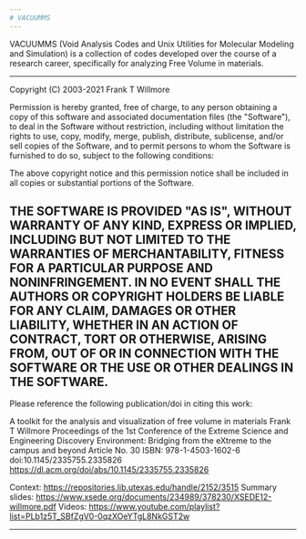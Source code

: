 ```yaml
---
# VACUUMMS
---
```


VACUUMMS (Void Analysis Codes and Unix Utilities for Molecular Modeling and Simulation) is a collection of codes developed over the course of a research career, specifically for analyzing Free Volume in materials.

---

  Copyright (C) 2003-2021 Frank T Willmore

  Permission is hereby granted, free of charge, to any person obtaining a 
  copy of this software and associated documentation files (the "Software"), 
  to deal in the Software without restriction, including without limitation 
  the rights to use, copy, modify, merge, publish, distribute, sublicense, 
  and/or sell copies of the Software, and to permit persons to whom the 
  Software is furnished to do so, subject to the following conditions:

  The above copyright notice and this permission notice shall be included 
  in all copies or substantial portions of the Software.

  THE SOFTWARE IS PROVIDED "AS IS", WITHOUT WARRANTY OF ANY KIND, EXPRESS 
  OR IMPLIED, INCLUDING BUT NOT LIMITED TO THE WARRANTIES OF MERCHANTABILITY, 
  FITNESS FOR A PARTICULAR PURPOSE AND NONINFRINGEMENT. IN NO EVENT SHALL 
  THE AUTHORS OR COPYRIGHT HOLDERS BE LIABLE FOR ANY CLAIM, DAMAGES OR OTHER 
  LIABILITY, WHETHER IN AN ACTION OF CONTRACT, TORT OR OTHERWISE, ARISING 
  FROM, OUT OF OR IN CONNECTION WITH THE SOFTWARE OR THE USE OR OTHER 
  DEALINGS IN THE SOFTWARE.
---
  Please reference the following publication/doi in citing this work:

  A toolkit for the analysis and visualization of free volume in materials
  Frank T Willmore
  Proceedings of the 1st Conference of the Extreme Science and Engineering 
    Discovery Environment: Bridging from the eXtreme to the campus and beyond
  Article No. 30 
  ISBN: 978-1-4503-1602-6 doi:10.1145/2335755.2335826
  https://dl.acm.org/doi/abs/10.1145/2335755.2335826

 Context: https://repositories.lib.utexas.edu/handle/2152/3515
 Summary slides: https://www.xsede.org/documents/234989/378230/XSEDE12-willmore.pdf
 Videos: https://www.youtube.com/playlist?list=PLb1z5T_SBfZgV0-0qzXOeYTgL8NkGST2w

---
